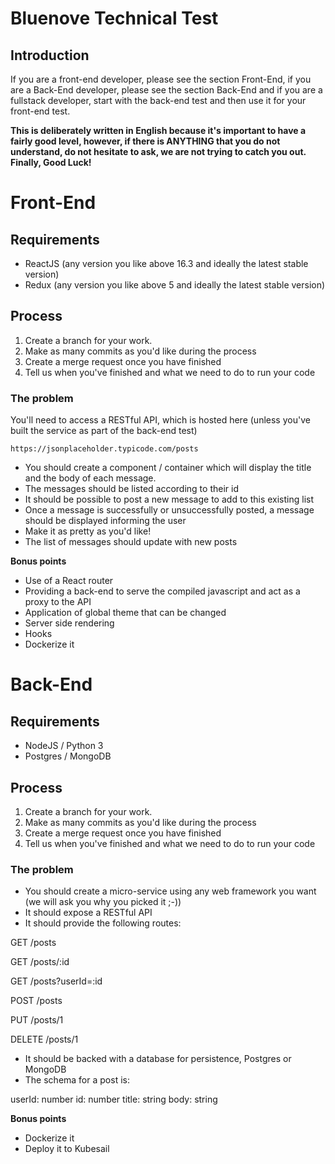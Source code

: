 # Bluenove Technical Test

## Introduction

If you are a front-end developer, please see the section Front-End, if you are a Back-End developer, please see the section Back-End and if you are a fullstack developer, start with the back-end test and then use it for your front-end test.

**This is deliberately written in English because it's important to have a fairly good level, however, if there is ANYTHING that you do not understand, do not hesitate to ask, we are not trying to catch you out. Finally, Good Luck!**

# Front-End

## Requirements

- ReactJS (any version you like above 16.3 and ideally the latest stable version)
- Redux (any version you like above 5 and ideally the latest stable version)

## Process

1. Create a branch for your work.
2. Make as many commits as you'd like during the process
3. Create a merge request once you have finished
4. Tell us when you've finished and what we need to do to run your code

### The problem

You'll need to access a RESTful API, which is hosted here (unless you've built the service as part of the back-end test)
```
https://jsonplaceholder.typicode.com/posts
```

- You should create a component / container which will display the title and the body of each message.
- The messages should be listed according to their id
- It should be possible to post a new message to add to this existing list
- Once a message is successfully or unsuccessfully posted, a message should be displayed informing the user
- Make it as pretty as you'd like!
- The list of messages should update with new posts

**Bonus points**

- Use of a React router
- Providing a back-end to serve the compiled javascript and act as a proxy to the API
- Application of global theme that can be changed
- Server side rendering
- Hooks
- Dockerize it

# Back-End

## Requirements

- NodeJS / Python 3
- Postgres / MongoDB

## Process

1. Create a branch for your work.
2. Make as many commits as you'd like during the process
3. Create a merge request once you have finished
4. Tell us when you've finished and what we need to do to run your code

### The problem

- You should create a micro-service using any web framework you want (we will ask you why you picked it ;-))
- It should expose a RESTful API
- It should provide the following routes:

GET	     /posts

GET	     /posts/:id

GET	     /posts?userId=:id

POST	   /posts

PUT	     /posts/1

DELETE	 /posts/1

- It should be backed with a database for persistence, Postgres or MongoDB
- The schema for a post is:

userId: number
id: number
title: string
body: string

**Bonus points**

- Dockerize it
- Deploy it to Kubesail
